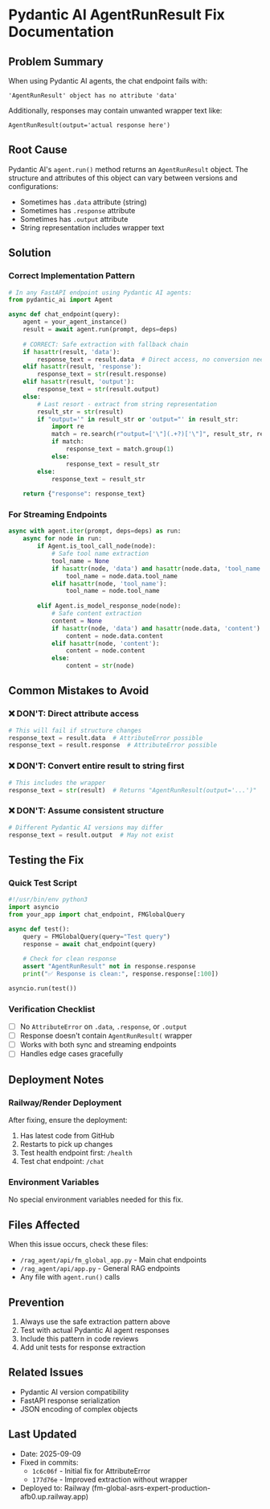 # Pydantic AI AgentRunResult Fix Documentation

## Problem Summary
When using Pydantic AI agents, the chat endpoint fails with:
```
'AgentRunResult' object has no attribute 'data'
```

Additionally, responses may contain unwanted wrapper text like:
```
AgentRunResult(output='actual response here')
```

## Root Cause
Pydantic AI's `agent.run()` method returns an `AgentRunResult` object. The structure and attributes of this object can vary between versions and configurations:
- Sometimes has `.data` attribute (string)
- Sometimes has `.response` attribute
- Sometimes has `.output` attribute
- String representation includes wrapper text

## Solution

### Correct Implementation Pattern

```python
# In any FastAPI endpoint using Pydantic AI agents:
from pydantic_ai import Agent

async def chat_endpoint(query):
    agent = your_agent_instance()
    result = await agent.run(prompt, deps=deps)
    
    # CORRECT: Safe extraction with fallback chain
    if hasattr(result, 'data'):
        response_text = result.data  # Direct access, no conversion needed
    elif hasattr(result, 'response'):
        response_text = str(result.response)
    elif hasattr(result, 'output'):
        response_text = str(result.output)
    else:
        # Last resort - extract from string representation
        result_str = str(result)
        if "output='" in result_str or 'output="' in result_str:
            import re
            match = re.search(r"output=['\"](.+?)['\"]", result_str, re.DOTALL)
            if match:
                response_text = match.group(1)
            else:
                response_text = result_str
        else:
            response_text = result_str
    
    return {"response": response_text}
```

### For Streaming Endpoints

```python
async with agent.iter(prompt, deps=deps) as run:
    async for node in run:
        if Agent.is_tool_call_node(node):
            # Safe tool name extraction
            tool_name = None
            if hasattr(node, 'data') and hasattr(node.data, 'tool_name'):
                tool_name = node.data.tool_name
            elif hasattr(node, 'tool_name'):
                tool_name = node.tool_name
                
        elif Agent.is_model_response_node(node):
            # Safe content extraction
            content = None
            if hasattr(node, 'data') and hasattr(node.data, 'content'):
                content = node.data.content
            elif hasattr(node, 'content'):
                content = node.content
            else:
                content = str(node)
```

## Common Mistakes to Avoid

### ❌ DON'T: Direct attribute access
```python
# This will fail if structure changes
response_text = result.data  # AttributeError possible
response_text = result.response  # AttributeError possible
```

### ❌ DON'T: Convert entire result to string first
```python
# This includes the wrapper
response_text = str(result)  # Returns "AgentRunResult(output='...')"
```

### ❌ DON'T: Assume consistent structure
```python
# Different Pydantic AI versions may differ
response_text = result.output  # May not exist
```

## Testing the Fix

### Quick Test Script
```python
#!/usr/bin/env python3
import asyncio
from your_app import chat_endpoint, FMGlobalQuery

async def test():
    query = FMGlobalQuery(query="Test query")
    response = await chat_endpoint(query)
    
    # Check for clean response
    assert "AgentRunResult" not in response.response
    print("✅ Response is clean:", response.response[:100])

asyncio.run(test())
```

### Verification Checklist
- [ ] No `AttributeError` on `.data`, `.response`, or `.output`
- [ ] Response doesn't contain `AgentRunResult(` wrapper
- [ ] Works with both sync and streaming endpoints
- [ ] Handles edge cases gracefully

## Deployment Notes

### Railway/Render Deployment
After fixing, ensure the deployment:
1. Has latest code from GitHub
2. Restarts to pick up changes
3. Test health endpoint first: `/health`
4. Test chat endpoint: `/chat`

### Environment Variables
No special environment variables needed for this fix.

## Files Affected
When this issue occurs, check these files:
- `/rag_agent/api/fm_global_app.py` - Main chat endpoints
- `/rag_agent/api/app.py` - General RAG endpoints
- Any file with `agent.run()` calls

## Prevention
1. Always use the safe extraction pattern above
2. Test with actual Pydantic AI agent responses
3. Include this pattern in code reviews
4. Add unit tests for response extraction

## Related Issues
- Pydantic AI version compatibility
- FastAPI response serialization
- JSON encoding of complex objects

## Last Updated
- Date: 2025-09-09
- Fixed in commits: 
  - `1c6c06f` - Initial fix for AttributeError
  - `177d76e` - Improved extraction without wrapper
- Deployed to: Railway (fm-global-asrs-expert-production-afb0.up.railway.app)